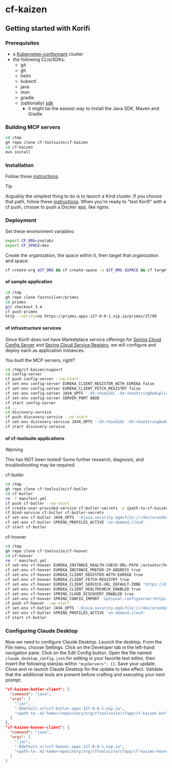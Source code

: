 # cf-kaizen

## Getting started with Korifi

### Prerequisites

* a [Kubernetes-conformant](https://www.cncf.io/training/certification/software-conformance/) cluster
* the following CLIs/SDKs:
  * git
  * gh
  * helm
  * kubectl
  * java
  * mvn
  * gradle
  * (optionally) [sdk](https://sdkman.io/)
    * it might be the easiest way to install the Java SDK, Maven and Gradle

### Building MCP servers

```bash
cd /tmp
gh repo clone cf-toolsuite/cf-kaizen
cd cf-kaizen
mvn install
```

### Installation

Follow these [instructions](https://github.com/cloudfoundry/korifi/blob/main/INSTALL.md).

> [!TIP]
> Arguably the simplest thing to do is to launch a Kind cluster.  If you choose that path, follow these [instructions](https://github.com/cloudfoundry/korifi/blob/main/INSTALL.kind.md).
> When you're ready to "test Korifi" with a cf push, choose to push a Docker app, like nginx.

### Deployment

Set these environment variables:

```bash
export CF_ORG=zoolabs
export CF_SPACE=dev
```

Create the organization, the space within it, then target that organization and space:

```bash
cf create-org $CF_ORG && cf create-space -o $CF_ORG $SPACE && cf target -o $CF_ORG -s $CF_SPACE
```

#### of sample application

```bash
cd /tmp
gh repo clone fastnsilver/primes
cd primes
git checkout 3.4
cf push primes
http --verify=no https://primes.apps-127-0-0-1.nip.io/primes/37/99
```

#### of infrastructure services

Since Korifi does not have Marketplace service offerings for [Spring Cloud Config Server](https://docs.spring.io/spring-cloud-config/docs/current/reference/html/#_quick_start) and [Spring Cloud Service Registry](https://spring.io/guides/gs/service-registration-and-discovery), we will configure and deploy each as application instances.

You built the MCP servers, right?

```bash
cd /tmp/cf-kaizen/support
cd config-server
cf push config-server --no-start
cf set-env config-server EUREKA_CLIENT_REGISTER_WITH_EUREKA false
cf set-env config-server EUREKA_CLIENT_FETCH_REGISTRY false
cf set-env config-server JAVA_OPTS '-XX:+UseG1GC -XX:+UseStringDeduplication'
cf set-env config-server SERVER_PORT 8888
cf start config-server
cd ..
cd discovery-service
cf push discovery-service --no-start
cf set-env discovery-service JAVA_OPTS '-XX:+UseG1GC -XX:+UseStringDeduplication'
cf start discovery-service
```

#### of cf-toolsuite applications

> [!WARNING]
> This has NOT been tested! Some further research, diagnosis, and troubleshooting may be required.

cf-butler 

```bash
cd /tmp
gh repo clone cf-toolsuite/cf-butler
cd cf-butler
rm -f manifest.yml
cf push cf-butler --no-start
cf create-user-provided-service cf-butler-secrets -p {path-to-cf-kaizen-root-directory}/config/secrets.butler.json
cf bind-service cf-butler cf-butler-secrets
cf set-env cf-butler JAVA_OPTS '-Djava.security.egd=file:///dev/urandom -XX:+UseG1GC -XX:SoftRefLRUPolicyMSPerMB=1 -XX:+UseStringDeduplication -XX:MaxDirectMemorySize=1G'
cf set-env cf-butler SPRING_PROFILES_ACTIVE 'on-demand,cloud'
cf start cf-butler
```

cf-hoover

```bash
cd /tmp
gh repo clone cf-toolsuite/cf-hoover
cd cf-hoover
rm -f manifest.yml
cf set-env cf-hoover EUREKA_INSTANCE_HEALTH-CHECK-URL-PATH /actuator/health
cf set-env cf-hoover EUREKA_INSTANCE_PREFER-IP-ADDRESS true
cf set-env cf-hoover EUREKA_CLIENT_REGISTER-WITH-EUREKA true
cf set-env cf-hoover EUREKA_CLIENT_FETCH-REGISTRY true
cf set-env cf-hoover EUREKA_CLIENT_SERVICE-URL_DEFAULT-ZONE 'https://discovery-service.apps-127-0-0-1.nip.io/eureka/'
cf set-env cf-hoover EUREKA_CLIENT_HEALTHCHECK_ENABLED true
cf set-env cf-hoover SPRING_CLOUD_DISCOVERY_ENABLED true
cf set-env cf-hoover SPRING_CONFIG_IMPORT 'optional:configserver:https://config-server.apps-127-0-0-1.nip.io'
cf push cf-hoover --no-start
cf set-env cf-butler JAVA_OPTS '-Djava.security.egd=file:///dev/urandom -XX:+UseG1GC -XX:SoftRefLRUPolicyMSPerMB=1 -XX:+UseStringDeduplication -XX:MaxDirectMemorySize=1G'
cf set-env cf-butler SPRING_PROFILES_ACTIVE 'on-demand,cloud'
cf start cf-butler
```

### Configuring Claude Desktop

Now we need to configure Claude Desktop.
Launch the desktop.
From the File menu, choose Settings.
Click on the Developer tab in the left-hand navigation pane.
Click on the Edit Config button.
Open the file named `claude_desktop_config.json` for editing in your favorite text editor,
then insert the following stanzas within `"mcpServers": {}`.
Save your update.
Close and re-launch Claude Desktop for the update to take effect.
Validate that the additional tools are present before crafting and executing your next prompt.

```json
"cf-kaizen-butler-client": {
  "command": "java",
  "args": [
    "-jar",
    "-Ddefault.url=cf-butler.apps-127-0-0-1.nip.io",
    "<path-to-.m2-home>/repository/org/cftoolsuite/cfapp/cf-kaizen-butler-client/0.0.1-SNAPSHOT/cf-kaizen-butler-client-0.0.1-SNAPSHOT.jar"
  ]
},
"cf-kaizen-hoover-client": {
  "command": "java",
  "args": [
    "-jar",
    "-Ddefault.url=cf-hoover.apps-127-0-0-1.nip.io",
    "<path-to-.m2-home>repository/org/cftoolsuite/cfapp/cf-kaizen-hoover-client/0.0.1-SNAPSHOT/cf-kaizen-hoover-client-0.0.1-SNAPSHOT.jar""
  ]
}
```
